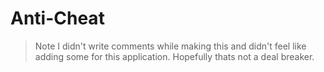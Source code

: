 # Anti-Cheat
> Note I didn't write comments while making this and didn't feel like adding some for this application. Hopefully thats not a deal breaker.
